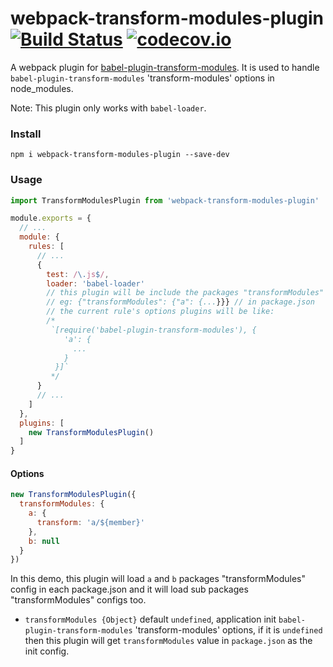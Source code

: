 # webpack-transform-modules-plugin [![Build Status](https://travis-ci.org/dolymood/webpack-transform-modules-plugin.svg?branch=master)](https://travis-ci.org/dolymood/webpack-transform-modules-plugin?branch=master) [![codecov.io](http://codecov.io/github/dolymood/webpack-transform-modules-plugin/coverage.svg?branch=master)](http://codecov.io/github/dolymood/webpack-transform-modules-plugin?branch=master)

A webpack plugin for [babel-plugin-transform-modules](https://github.com/dolymood/babel-plugin-transform-modules). It is used to handle `babel-plugin-transform-modules` 'transform-modules' options in node_modules.

Note: This plugin only works with `babel-loader`.

### Install

```shell
npm i webpack-transform-modules-plugin --save-dev
```

### Usage

```js
import TransformModulesPlugin from 'webpack-transform-modules-plugin'

module.exports = {
  // ...
  module: {
    rules: [
      // ...
      {
        test: /\.js$/,
        loader: 'babel-loader'
        // this plugin will be include the packages "transformModules" config
        // eg: {"transformModules": {"a": {...}}} // in package.json
        // the current rule's options plugins will be like: 
        /*
         `[require('babel-plugin-transform-modules'), {
            'a': {
              ...
            }
          }]`
         */
      }
      // ...
    ]
  },
  plugins: [
    new TransformModulesPlugin()
  ]
}
```

#### Options

```js
new TransformModulesPlugin({
  transformModules: {
    a: {
      transform: 'a/${member}'
    },
    b: null
  }
})
```

In this demo, this plugin will load `a` and `b` packages "transformModules" config in each package.json and it will load sub packages "transformModules" configs too.

* `transformModules {Object}` default `undefined`, application init `babel-plugin-transform-modules` 'transform-modules' options, if it is `undefined` then this plugin will get `transformModules` value in `package.json` as the init config.
